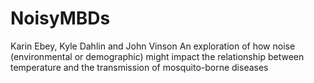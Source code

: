 # NoisyMBDs
Karin Ebey, Kyle Dahlin and John Vinson
An exploration of how noise (environmental or demographic) might impact the relationship between temperature and the transmission of mosquito-borne diseases

